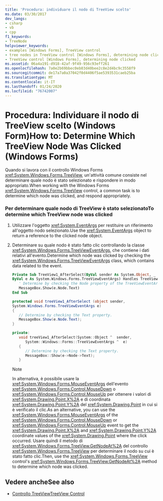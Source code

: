 ```yaml
---
title: 'Procedura: individuare il nodo di TreeView scelto'
ms.date: 03/30/2017
dev_langs:
- csharp
- vb
- cpp
f1_keywords:
- TreeNode
helpviewer_keywords:
- examples [Windows Forms], TreeView control
- tree nodes in TreeView control [Windows Forms], determining node clicked
- TreeView control [Windows Forms], determining node clicked
ms.assetid: 06a4a191-d918-42af-9f49-956c93eff261
ms.openlocfilehash: 7a0e2b69bbec0eb03d40bee2c8e2d4bc9c3558f9
ms.sourcegitcommit: de17a7a0a37042f0d4406f5ae5393531caeb25ba
ms.translationtype: MT
ms.contentlocale: it-IT
ms.lasthandoff: 01/24/2020
ms.locfileid: "76742007"
---
```

# <a name="how-to-determine-which-treeview-node-was-clicked-windows-forms"></a><span data-ttu-id="32185-102">Procedura: Individuare il nodo di TreeView scelto (Windows Form)</span><span class="sxs-lookup"><span data-stu-id="32185-102">How to: Determine Which TreeView Node Was Clicked (Windows Forms)</span></span>
<span data-ttu-id="32185-103">Quando si lavora con il controllo Windows Forms <xref:System.Windows.Forms.TreeView>, un'attività comune consiste nel determinare quale nodo è stato selezionato e rispondere in modo appropriato.</span><span class="sxs-lookup"><span data-stu-id="32185-103">When working with the Windows Forms <xref:System.Windows.Forms.TreeView> control, a common task is to determine which node was clicked, and respond appropriately.</span></span>  
  
### <a name="to-determine-which-treeview-node-was-clicked"></a><span data-ttu-id="32185-104">Per determinare quale nodo di TreeView è stato selezionato</span><span class="sxs-lookup"><span data-stu-id="32185-104">To determine which TreeView node was clicked</span></span>  
  
1. <span data-ttu-id="32185-105">Utilizzare l'oggetto <xref:System.EventArgs> per restituire un riferimento all'oggetto nodo selezionato.</span><span class="sxs-lookup"><span data-stu-id="32185-105">Use the <xref:System.EventArgs> object to return a reference to the clicked node object.</span></span>  
  
2. <span data-ttu-id="32185-106">Determinare su quale nodo è stato fatto clic controllando la classe <xref:System.Windows.Forms.TreeViewEventArgs>, che contiene i dati relativi all'evento.</span><span class="sxs-lookup"><span data-stu-id="32185-106">Determine which node was clicked by checking the <xref:System.Windows.Forms.TreeViewEventArgs> class, which contains data related to the event.</span></span>  
  
    ```vb  
    Private Sub TreeView1_AfterSelect(ByVal sender As System.Object, _  
    ByVal e As System.Windows.Forms.TreeViewEventArgs) Handles TreeView1.AfterSelect  
       ' Determine by checking the Node property of the TreeViewEventArgs.  
       MessageBox.Show(e.Node.Text)  
    End Sub  
    ```  
  
    ```csharp  
    protected void treeView1_AfterSelect (object sender,   
    System.Windows.Forms.TreeViewEventArgs e)  
    {  
       // Determine by checking the Text property.  
       MessageBox.Show(e.Node.Text);  
    }  
    ```  
  
    ```cpp  
    private:  
       void treeView1_AfterSelect(System::Object ^  sender,  
          System::Windows::Forms::TreeViewEventArgs ^  e)  
       {  
          // Determine by checking the Text property.  
          MessageBox::Show(e->Node->Text);  
       }  
    ```  
  
    > [!NOTE]
    > <span data-ttu-id="32185-107">In alternativa, è possibile usare la <xref:System.Windows.Forms.MouseEventArgs> dell'evento <xref:System.Windows.Forms.Control.MouseDown> o <xref:System.Windows.Forms.Control.MouseUp> per ottenere i valori di <xref:System.Drawing.Point.X%2A> e di coordinata <xref:System.Drawing.Point.Y%2A> del <xref:System.Drawing.Point> in cui si è verificato il clic.</span><span class="sxs-lookup"><span data-stu-id="32185-107">As an alternative, you can use the <xref:System.Windows.Forms.MouseEventArgs> of the <xref:System.Windows.Forms.Control.MouseDown> or <xref:System.Windows.Forms.Control.MouseUp> event to get the <xref:System.Drawing.Point.X%2A> and <xref:System.Drawing.Point.Y%2A> coordinate values of the <xref:System.Drawing.Point> where the click occurred.</span></span> <span data-ttu-id="32185-108">Usare quindi il metodo di <xref:System.Windows.Forms.TreeView.GetNodeAt%2A> del controllo <xref:System.Windows.Forms.TreeView> per determinare il nodo su cui è stato fatto clic.</span><span class="sxs-lookup"><span data-stu-id="32185-108">Then, use the <xref:System.Windows.Forms.TreeView> control's <xref:System.Windows.Forms.TreeView.GetNodeAt%2A> method to determine which node was clicked.</span></span>  
  
## <a name="see-also"></a><span data-ttu-id="32185-109">Vedere anche</span><span class="sxs-lookup"><span data-stu-id="32185-109">See also</span></span>

- [<span data-ttu-id="32185-110">Controllo TreeView</span><span class="sxs-lookup"><span data-stu-id="32185-110">TreeView Control</span></span>](treeview-control-windows-forms.md)
